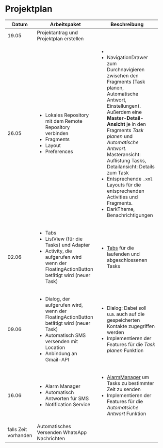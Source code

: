# Projektplan

| Datum | Arbeitspaket | Beschreibung |
| - | - | - |
| 19.05 | Projektantrag und Projektplan erstellen |  |
| 26.05 | <ul><li>Lokales Repository mit dem Remote Repository verbinden</li><li>Fragments</li><li>Layout</li><li>Preferences</li></ul> | <ul><li></li><li>NavigationDrawer zum Durchnavigieren zwischen den Fragments (Task planen, Automatische Antwort, Einstellungen). Außerdem eine **Master-Detail-Ansicht** je in den Fragments *Task planen* und *Automatische Antwort*. Masteransicht: Auflistung Tasks, Detailansicht: Details zum Task</li><li>Entsprechende `.xml` Layouts für die entsprechenden Activities und Fragments.</li><li>DarkTheme, Benachrichtigungen</li></ul> |
| 02.06 | <ul><li>Tabs</li><li>ListView (für die Tasks) und Adapter</li><li>Activity, die aufgerufen wird wenn der FloatingActionButton betätigt wird (neuer Task)</li></ul> | <ul><li>[Tabs](https://material.io/components/tabs) für die laufenden und abgeschlossenen Tasks</li></ul> |
| 09.06 | <ul><li>Dialog, der aufgerufen wird, wenn der FloatingActionButton betätigt wird (neuer Task)</li><li>Automatisch SMS versenden mit Location</li><li>Anbindung an Gmail-API</li></ul> | <ul><li>Dialog: Dabei soll u.a. auch auf die gespeicherten Kontakte zugegriffen werden</li><li>Implementieren der Features für die *Task planen* Funktion</li> |
| 16.06 | <ul><li>Alarm Manager</li><li>Automatisch Antworten für SMS</li><li>Notification Service</li></ul> | <ul><li>[AlarmManager](https://developer.android.com/reference/android/app/AlarmManager) um Tasks zu bestimmter Zeit zu senden</li><li>Implementieren der Features für die *Automatsiche Antwort* Funktion</li></ul> |
| falls Zeit vorhanden | Automatisches Versenden WhatsApp Nachrichten |  |
